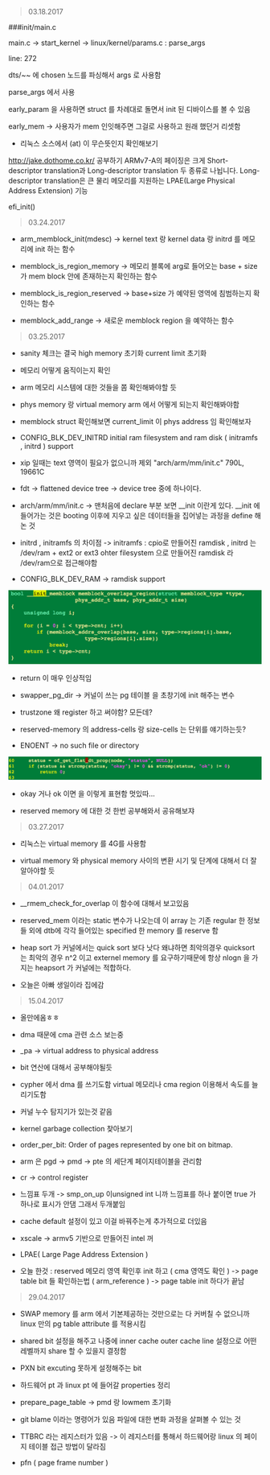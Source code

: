> 03.18.2017

###init/main.c 

main.c -> start_kernel -> linux/kernel/params.c : parse_args

line: 272

dts/~~ 에 chosen 노드를 파싱해서 args 로 사용함  

parse_args 에서 사용   

early_param 을 사용하면 struct 를 차례대로 돌면서 init 된 디바이스를 볼 수 있음  

early_mem ->  사용자가 mem 인잇해주면 그걸로 사용하고 원래 했던거 리셋함  
* 리눅스 소스에서 (at) 이  무슨뜻인지 확인해보기

http://jake.dothome.co.kr/ 공부하기
ARMv7-A의 페이징은 크게 Short-descriptor translation과 Long-descriptor translation 두 종류로 나뉩니다. Long-descriptor translation은 큰 물리 메모리를 지원하는 LPAE(Large Physical Address Extension) 기능

efi_init()

> 03.24.2017

* arm_memblock_init(mdesc) -> kernel text 랑 kernel data 랑 initrd 를 메모리에 init 하는 함수

* memblock_is_region_memory -> 메모리 블록에 arg로 들어오는 base + size 가 mem block 안에 존재하는지 확인하는 함수

* memblock_is_region_reserved -> base+size 가 예약된 영역에 침범하는지 확인하는 함수

* memblock_add_range -> 새로운 memblock region 을 예약하는 함수

> 03.25.2017

* sanity 체크는 결국 high memory 초기화 current limit 초기화

* 메모리 어떻게 움직이는지 확인 

* arm 메모리 시스템에 대한 것들을 쫌 확인해봐야할 듯 

* phys memory 랑 virtual memory arm 에서 어떻게 되는지 확인해봐야함

* memblock struct 확인해보면 current_limit 이 phys address 임 확인해보자

* CONFIG_BLK_DEV_INITRD initial ram filesystem and ram disk ( initramfs , initrd ) support

* xip 일때는 text 영역이 필요가 없으니까 제외 "arch/arm/mm/init.c" 790L, 19661C

* fdt -> flattened device tree -> device tree 중에 하나이다.

* arch/arm/mm/init.c -> 맨처음에 declare 부분 보면 __init 이란게 있다. __init 에 들어가는 것은 booting 이후에 지우고 싶은 데이터들을 집어넣는 과정을 define 해논 것

* initrd , initramfs 의 차이점 -> initramfs : cpio로 만들어진 ramdisk , initrd 는 /dev/ram + ext2 or ext3 ohter filesystem 으로 만들어진 ramdisk 라 /dev/ram으로 접근해야함

* CONFIG_BLK_DEV_RAM -> ramdisk support

![Alt Text](./imgs/01.png)

* return 이 매우 인상적임

* swapper_pg_dir -> 커널이 쓰는 pg 테이블 을 초창기에 init 해주는 변수

* trustzone 왜 register 하고 써야함? 모든데?

* reserved-memory 의 address-cells 랑 size-cells 는 단위를 얘기하는듯?

* ENOENT -> no such file or directory

![Alt Text](./imgs/02.png)

* okay 거나 ok 이면 을 이렇게 표현함 멋있따...

* reserved memory 에 대한 것 한번 공부해와서 공유해보쟈

> 03.27.2017

* 리눅스는 virtual memory 를 4G를 사용함

* virtual memory 와 physical memory 사이의 변환 시기 및 단계에 대해서 더 잘 알아야할 듯

> 04.01.2017

* __rmem_check_for_overlap 이 함수에 대해서 보고있음

* reserved_mem 이라는 static 변수가 나오는데 이 array 는 기존 regular 한 정보들 외에 dtb에 각각 들어있는 specified 한 memory 를 reserve 함

* heap sort 가 커널에서는 quick sort 보다 낫다 왜냐하면 최악의경우 quicksort 는 최악의 경우 n^2 이고 externel memory 를 요구하기때문에 항상 nlogn 을 가지는 heapsort 가 커널에는 적합하다.

* 오늘은 아빠 생일이라 집에감


> 15.04.2017

* 올만에옴ㅎㅎ

* dma 때문에 cma 관련 소스 보는중

* _pa -> virtual address to physical address

* bit 연산에 대해서 공부해야될듯

* cypher 에서 dma 를 쓰기도함 virtual 메모리나 cma region 이용해서 속도를 늘리기도함

* 커널 누수 탐지기가 있는것 같음

* kernel garbage collection 찾아보기

* order_per_bit: Order of pages represented by one bit on bitmap.

* arm 은 pgd -> pmd -> pte 의 세단계 페이지테이블을 관리함

* cr -> control register

* 느낌표 두개 -> smp_on_up 이unsigned int 니까 느낌표를 하나 붙이면 true 가 하나로 표시가 안댐 그래서 두개붙임

* cache default 설정이 있고 이걸 바꿔주는게 추가적으로 더있음

* xscale -> armv5 기반으로 만들어진 intel 꺼

* LPAE( Large Page Address Extension ) 

* 오늘 한것 : reserved 메모리 영역 확인후 init 하고 ( cma 영역도 확인 )  -> page table bit 들 확인하는법 ( arm_reference ) ->  page table init 하다가 끝남


> 29.04.2017

* SWAP memory 를 arm 에서 기본제공하는 것만으로는 다 커버칠 수 없으니까 linux 만의 pg table attribute 를 적용시킴

* shared bit 설정을 해주고 나중에 inner cache outer cache line 설정으로 어떤 레벨까지 share 할 수 있을지 결정함

* PXN bit excuting 못하게 설정해주는 bit

* 하드웨어 pt 과 linux pt 에 들어갈 properties 정리

* prepare_page_table -> pmd 랑 lowmem 초기화

* git blame 이라는 명령어가 있음 파일에 대한 변화 과정을 살펴볼 수 있는 것

* TTBRC 라는 레지스터가 있음 -> 이 레지스터를 통해서 하드웨어랑 linux 의 페이지 테이블 접근 방법이 달라짐

* pfn ( page frame number )


